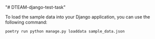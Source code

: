 "# DTEAM-django-test-task" 

To load the sample data into your Django application, you can use the following command:

```bash
poetry run python manage.py loaddata sample_data.json
```